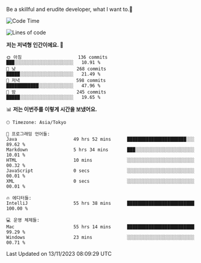 Be a skillful and erudite developer, what I want to.👶

<!--START_SECTION:waka-->
![Code Time](http://img.shields.io/badge/Code%20Time-149%20hrs%2057%20mins-blue)

![Lines of code](https://img.shields.io/badge/%EC%A0%80%EB%8A%94%20%EC%97%AC%ED%83%9C%EA%B9%8C%EC%A7%80%20-727.4%20thousand%20%EC%A4%84%EC%9D%98%20%EC%BD%94%EB%93%9C%EB%A5%BC%20%EC%9E%91%EC%84%B1%ED%96%88%EC%96%B4%EC%9A%94.-blue)

**저는 저녁형 인간이에요. 🦉** 

```text
🌞 아침                     136 commits         ███░░░░░░░░░░░░░░░░░░░░░░   10.91 % 
🌆 낮　                     268 commits         █████░░░░░░░░░░░░░░░░░░░░   21.49 % 
🌃 저녁                     598 commits         ████████████░░░░░░░░░░░░░   47.96 % 
🌙 밤　                     245 commits         █████░░░░░░░░░░░░░░░░░░░░   19.65 % 
```


📊 **저는 이번주를 이렇게 시간을 보냈어요.** 

```text
🕑︎ Timezone: Asia/Tokyo

💬 프로그래밍 언어들: 
Java                     49 hrs 52 mins      ██████████████████████░░░   89.62 % 
Markdown                 5 hrs 34 mins       ███░░░░░░░░░░░░░░░░░░░░░░   10.01 % 
HTML                     10 mins             ░░░░░░░░░░░░░░░░░░░░░░░░░   00.32 % 
JavaScript               0 secs              ░░░░░░░░░░░░░░░░░░░░░░░░░   00.01 % 
XML                      0 secs              ░░░░░░░░░░░░░░░░░░░░░░░░░   00.01 % 

🔥 에디터들: 
IntelliJ                 55 hrs 38 mins      █████████████████████████   100.00 % 

💻 운영 체제들: 
Mac                      55 hrs 14 mins      █████████████████████████   99.29 % 
Windows                  23 mins             ░░░░░░░░░░░░░░░░░░░░░░░░░   00.71 % 
```


 Last Updated on 13/11/2023 08:09:29 UTC
<!--END_SECTION:waka-->
